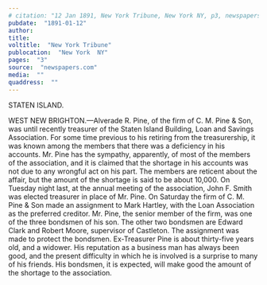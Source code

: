 ```yaml
---
# citation: "12 Jan 1891, New York Tribune, New York NY, p3, newspapers.com."
pubdate:  "1891-01-12"
author: 
title: 
voltitle:  "New York Tribune"
publocation:  "New York  NY"
pages:  "3"
source:  "newspapers.com"
media:  ""
quaddress:  ""
---
```

STATEN ISLAND. 

WEST NEW BRIGHTON.—Alverade R. Pine, of the firm of C. M. Pine & Son, was until recently treasurer of the Staten Island Building, Loan and Savings Association. For some time previous to his retiring from the treasurership, it was known among the members that there was a deficiency in his accounts. Mr. Pine has the sympathy, apparently, of most of the members of the association, and it is claimed that the shortage in his accounts was not due to any wrongful act on his part. The members are reticent about the affair, but the amount of the shortage is said to be about 10,000. On Tuesday night last, at the annual meeting of the association, John F. Smith was elected treasurer in place of Mr. Pine. On Saturday the firm of C. M. Pine & Son made an assignment to Mark Hartley, with the Loan Association as the preferred creditor. Mr. Pine, the senior member of the firm, was one of the three bondsmen of his son. The other two bondsmen are Edward Clark and Robert Moore, supervisor of Castleton. The assignment was made to protect the bondsmen. Ex-Treasurer Pine is about thirty-five years old, and a widower. His reputation as a business man has always been good, and the present difficulty in which he is involved is a surprise to many of his friends. His bondsmen, it is expected, will make good the amount of the shortage to the association. 


